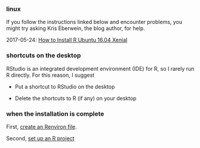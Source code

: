 ### linux

If you follow the instructions linked below and encounter problems, you might try asking Kris Eberwein, the blog author, for help.

2017-05-24: [How to Install R Ubuntu 16.04 Xenial](http://www.datascienceriot.com//r/install-ubuntu16/)

### shortcuts on the desktop

RStudio is an integrated development environment (IDE) for R, so I rarely run R directly. For this reason, I suggest

-   Put a shortcut to RStudio on the desktop

-   Delete the shortcuts to R (if any) on your desktop

### when the installation is complete

First, [create an Renviron file](https://github.com/DSR-RHIT/install-R-and-RStudio/blob/master/pages/setup_Renviron.md).

Second, [set up an R project](https://github.com/DSR-RHIT/install-R-and-RStudio/blob/master/pages/setup_R_project.md)
